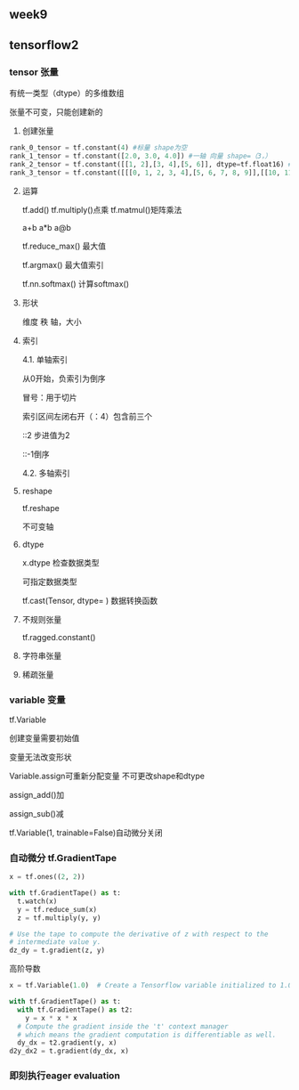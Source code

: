 ## week9

## tensorflow2

### tensor 张量 

有统一类型（dtype）的多维数组

张量不可变，只能创建新的

1. 创建张量

```python
rank_0_tensor = tf.constant(4) #标量 shape为空
rank_1_tensor = tf.constant([2.0, 3.0, 4.0]) #一轴 向量 shape=（3，）
rank_2_tensor = tf.constant([[1, 2],[3, 4],[5, 6]], dtype=tf.float16) #二轴 矩阵 shape=（3,2）
rank_3_tensor = tf.constant([[[0, 1, 2, 3, 4],[5, 6, 7, 8, 9]],[[10, 11, 12, 13, 14],[15, 16, 17, 18, 19]],[[20, 21, 22, 23, 24],[25, 26, 27, 28, 29]],]) #三维张量 shape=(3, 2, 5)

```

2. 运算

   tf.add()  tf.multiply()点乘 tf.matmul()矩阵乘法

   a+b         a*b                       a@b

   tf.reduce_max() 最大值

   tf.argmax() 最大值索引

   tf.nn.softmax() 计算softmax()

3. 形状

   维度 秩 轴，大小

4. 索引

   4.1. 单轴索引

   从0开始，负索引为倒序

   冒号：用于切片 

   索引区间左闭右开（：4）包含前三个

   ::2 步进值为2

   ::-1倒序

   4.2. 多轴索引

5. reshape

   tf.reshape

   不可变轴

6. dtype

   x.dtype 检查数据类型

   可指定数据类型

   tf.cast(Tensor, dtype= ) 数据转换函数

7. 不规则张量

   tf.ragged.constant()

8. 字符串张量

9. 稀疏张量

### variable 变量 

tf.Variable

创建变量需要初始值

变量无法改变形状

Variable.assign可重新分配变量 不可更改shape和dtype

assign_add()加

assign_sub()减

tf.Variable(1, trainable=False)自动微分关闭

### 自动微分 tf.GradientTape

~~~python
x = tf.ones((2, 2))

with tf.GradientTape() as t:
  t.watch(x)
  y = tf.reduce_sum(x)
  z = tf.multiply(y, y)

# Use the tape to compute the derivative of z with respect to the
# intermediate value y.
dz_dy = t.gradient(z, y)
~~~

高阶导数

~~~python
x = tf.Variable(1.0)  # Create a Tensorflow variable initialized to 1.0

with tf.GradientTape() as t:
  with tf.GradientTape() as t2:
    y = x * x * x
  # Compute the gradient inside the 't' context manager
  # which means the gradient computation is differentiable as well.
  dy_dx = t2.gradient(y, x)
d2y_dx2 = t.gradient(dy_dx, x)
~~~



### 即刻执行eager evaluation

